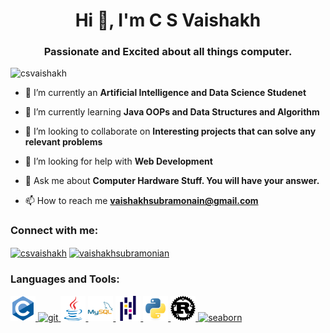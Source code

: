 <h1 align="center">Hi 👋, I'm C S Vaishakh</h1>
<h3 align="center">Passionate and Excited about all things computer.</h3>

<p align="left"> <img src="https://komarev.com/ghpvc/?username=csvaishakh&label=Profile%20views&color=0e75b6&style=flat" alt="csvaishakh" /> </p>

- 🔭 I’m currently an **Artificial Intelligence and Data Science Studenet**

- 🌱 I’m currently learning **Java OOPs and Data Structures and Algorithm**

- 👯 I’m looking to collaborate on **Interesting projects that can solve any relevant problems**

- 🤝 I’m looking for help with **Web Development**

- 💬 Ask me about **Computer Hardware Stuff. You will have your answer.**

- 📫 How to reach me **vaishakhsubramonain@gmail.com**

<h3 align="left">Connect with me:</h3>
<p align="left">
<a href="https://linkedin.com/in/csvaishakh" target="blank"><img align="center" src="https://raw.githubusercontent.com/rahuldkjain/github-profile-readme-generator/master/src/images/icons/Social/linked-in-alt.svg" alt="csvaishakh" height="30" width="40" /></a>
<a href="https://instagram.com/vaishakhsubramonian" target="blank"><img align="center" src="https://raw.githubusercontent.com/rahuldkjain/github-profile-readme-generator/master/src/images/icons/Social/instagram.svg" alt="vaishakhsubramonian" height="30" width="40" /></a>
</p>

<h3 align="left">Languages and Tools:</h3>
<p align="left"> <a href="https://www.cprogramming.com/" target="_blank" rel="noreferrer"> <img src="https://raw.githubusercontent.com/devicons/devicon/master/icons/c/c-original.svg" alt="c" width="40" height="40"/> </a> <a href="https://git-scm.com/" target="_blank" rel="noreferrer"> <img src="https://www.vectorlogo.zone/logos/git-scm/git-scm-icon.svg" alt="git" width="40" height="40"/> </a> <a href="https://www.java.com" target="_blank" rel="noreferrer"> <img src="https://raw.githubusercontent.com/devicons/devicon/master/icons/java/java-original.svg" alt="java" width="40" height="40"/> </a> <a href="https://www.mysql.com/" target="_blank" rel="noreferrer"> <img src="https://raw.githubusercontent.com/devicons/devicon/master/icons/mysql/mysql-original-wordmark.svg" alt="mysql" width="40" height="40"/> </a> <a href="https://pandas.pydata.org/" target="_blank" rel="noreferrer"> <img src="https://raw.githubusercontent.com/devicons/devicon/2ae2a900d2f041da66e950e4d48052658d850630/icons/pandas/pandas-original.svg" alt="pandas" width="40" height="40"/> </a> <a href="https://www.python.org" target="_blank" rel="noreferrer"> <img src="https://raw.githubusercontent.com/devicons/devicon/master/icons/python/python-original.svg" alt="python" width="40" height="40"/> </a> <a href="https://www.rust-lang.org" target="_blank" rel="noreferrer"> <img src="https://raw.githubusercontent.com/devicons/devicon/master/icons/rust/rust-plain.svg" alt="rust" width="40" height="40"/> </a> <a href="https://seaborn.pydata.org/" target="_blank" rel="noreferrer"> <img src="https://seaborn.pydata.org/_images/logo-mark-lightbg.svg" alt="seaborn" width="40" height="40"/> </a> </p>
